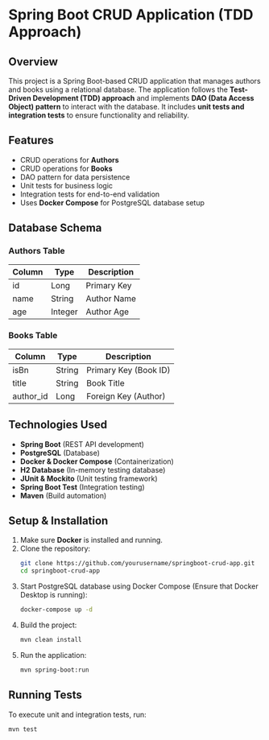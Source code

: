# Spring Boot CRUD Application (TDD Approach)

## Overview
This project is a Spring Boot-based CRUD application that manages authors and books using a relational database. The application follows the **Test-Driven Development (TDD) approach** and implements **DAO (Data Access Object) pattern** to interact with the database. It includes **unit tests and integration tests** to ensure functionality and reliability.

## Features
- CRUD operations for **Authors**
- CRUD operations for **Books**
- DAO pattern for data persistence
- Unit tests for business logic
- Integration tests for end-to-end validation
- Uses **Docker Compose** for PostgreSQL database setup

## Database Schema

### Authors Table
| Column | Type    | Description |
|--------|--------|-------------|
| id     | Long   | Primary Key |
| name   | String | Author Name |
| age    | Integer| Author Age  |

### Books Table
| Column    | Type   | Description          |
|-----------|--------|----------------------|
| isBn      | String | Primary Key (Book ID)|
| title     | String | Book Title           |
| author_id | Long   | Foreign Key (Author) |

## Technologies Used
- **Spring Boot** (REST API development)
- **PostgreSQL** (Database)
- **Docker & Docker Compose** (Containerization)
- **H2 Database** (In-memory testing database)
- **JUnit & Mockito** (Unit testing framework)
- **Spring Boot Test** (Integration testing)
- **Maven** (Build automation)

## Setup & Installation
1. Make sure **Docker** is installed and running.
2. Clone the repository:
   ```sh
   git clone https://github.com/yourusername/springboot-crud-app.git
   cd springboot-crud-app
   ```
3. Start PostgreSQL database using Docker Compose (Ensure that Docker Desktop is running):
   ```sh
   docker-compose up -d
   ```
4. Build the project:
   ```sh
   mvn clean install
   ```
5. Run the application:
   ```sh
   mvn spring-boot:run
   ```


## Running Tests
To execute unit and integration tests, run:
```sh
mvn test
```
